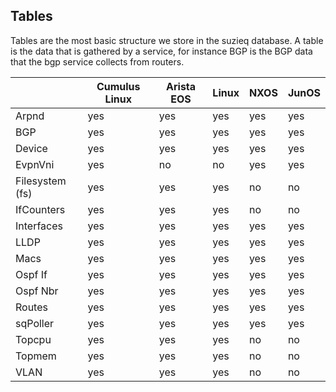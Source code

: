 ## Tables
Tables are the most basic structure we store in the suzieq database.
A table is the data that is gathered by a service, for instance BGP 
is the BGP data
that the bgp service collects from routers. 


|         | Cumulus Linux | Arista EOS | Linux | NXOS | JunOS |
|---------|---------------|------------|-------|------|-------|
| Arpnd   |    yes        |      yes   | yes   | yes  |  yes  |
| BGP     | yes | yes | yes | yes | yes |
| Device  | yes | yes | yes | yes | yes | 
| EvpnVni         | yes | no | no | yes | yes |
| Filesystem (fs) | yes | yes | yes | no | no |
| IfCounters      | yes | yes | yes | no | no |
| Interfaces  | yes | yes | yes| yes | yes |
| LLDP | yes | yes | yes | yes | yes |
| Macs |yes | yes | yes | yes | yes |
| Ospf If | yes | yes | yes | yes | yes |
| Ospf Nbr |yes | yes | yes | yes | yes |
| Routes | yes | yes | yes | yes | yes |
| sqPoller | yes | yes | yes | yes | yes |
| Topcpu | yes | yes | yes | no | no |
| Topmem | yes | yes | yes | no | no |
| VLAN | yes | yes | yes | no | no |
